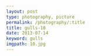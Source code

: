 ```yaml
---
layout: post
type: photography, picture
permalink: /photography/:title
title: gulls-10
date: 2013-07-14
keyword: gulls
imgpath: 10.jpg
---
```



